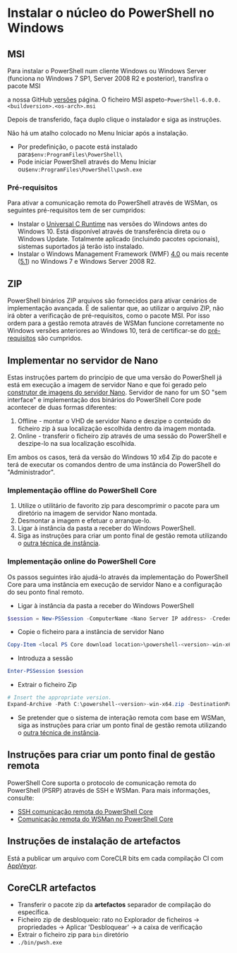 # <a name="installing-powershell-core-on-windows"></a>Instalar o núcleo do PowerShell no Windows

## <a name="msi"></a>MSI

Para instalar o PowerShell num cliente Windows ou Windows Server (funciona no Windows 7 SP1, Server 2008 R2 e posterior), transfira o pacote MSI
<!-- TODO: either the Download Center or -->
a nossa GitHub [versões][] página.
O ficheiro MSI aspeto-`PowerShell-6.0.0.<buildversion>.<os-arch>.msi`

Depois de transferido, faça duplo clique o instalador e siga as instruções.

Não há um atalho colocado no Menu Iniciar após a instalação.

* Por predefinição, o pacote está instalado para`$env:ProgramFiles\PowerShell\`
* Pode iniciar PowerShell através do Menu Iniciar ou`$env:ProgramFiles\PowerShell\pwsh.exe`

### <a name="prerequisites"></a>Pré-requisitos

Para ativar a comunicação remota do PowerShell através de WSMan, os seguintes pré-requisitos tem de ser cumpridos:

* Instalar o [Universal C Runtime](https://www.microsoft.com/download/details.aspx?id=50410) nas versões do Windows antes do Windows 10.
  Está disponível através de transferência direta ou o Windows Update.
  Totalmente aplicado (incluindo pacotes opcionais), sistemas suportados já terão isto instalado.
* Instalar o Windows Management Framework (WMF) [4.0](https://www.microsoft.com/download/details.aspx?id=40855) ou mais recente ([5.1](https://www.microsoft.com/download/details.aspx?id=54616)) no Windows 7 e Windows Server 2008 R2.

## <a name="zip"></a>ZIP

PowerShell binários ZIP arquivos são fornecidos para ativar cenários de implementação avançada.
É de salientar que, ao utilizar o arquivo ZIP, não irá obter a verificação de pré-requisitos, como o pacote MSI.
Por isso ordem para a gestão remota através de WSMan funcione corretamente no Windows versões anteriores ao Windows 10, terá de certificar-se do [pré-requisitos](#prerequisites) são cumpridos.

## <a name="deploying-on-nano-server"></a>Implementar no servidor de Nano

Estas instruções partem do princípio de que uma versão do PowerShell já está em execução a imagem de servidor Nano e que foi gerado pelo [construtor de imagens do servidor Nano](https://technet.microsoft.com/windows-server-docs/get-started/deploy-nano-server).
Servidor de nano for um SO "sem interface" e implementação dos binários do PowerShell Core pode acontecer de duas formas diferentes:

1. Offline - montar o VHD de servidor Nano e deszipe o conteúdo do ficheiro zip à sua localização escolhida dentro da imagem montada.
1. Online - transferir o ficheiro zip através de uma sessão do PowerShell e deszipe-lo na sua localização escolhida.

Em ambos os casos, terá da versão do Windows 10 x64 Zip do pacote e terá de executar os comandos dentro de uma instância do PowerShell do "Administrador".

### <a name="offline-deployment-of-powershell-core"></a>Implementação offline do PowerShell Core

1. Utilize o utilitário de favorito zip para descomprimir o pacote para um diretório na imagem de servidor Nano montada.
1. Desmontar a imagem e efetuar o arranque-lo.
1. Ligar à instância da pasta a receber do Windows PowerShell.
1. Siga as instruções para criar um ponto final de gestão remota utilizando o [outra técnica de instância](#executed-by-another-instance-of-powershell-on-behalf-of-the-instance-that-it-will-register).

### <a name="online-deployment-of-powershell-core"></a>Implementação online do PowerShell Core

Os passos seguintes irão ajudá-lo através da implementação do PowerShell Core para uma instância em execução de servidor Nano e a configuração do seu ponto final remoto.

* Ligar à instância da pasta a receber do Windows PowerShell

```powershell
$session = New-PSSession -ComputerName <Nano Server IP address> -Credential <An Administrator account on the system>
```

* Copie o ficheiro para a instância de servidor Nano

```powershell
Copy-Item <local PS Core download location>\powershell-<version>-win-x64.zip c:\ -ToSession $session
```

* Introduza a sessão

```powershell
Enter-PSSession $session
```

* Extrair o ficheiro Zip

```powershell
# Insert the appropriate version.
Expand-Archive -Path C:\powershell-<version>-win-x64.zip -DestinationPath "C:\PowerShellCore_<version>"
```

* Se pretender que o sistema de interação remota com base em WSMan, siga as instruções para criar um ponto final de gestão remota utilizando o [outra técnica de instância](../core-powershell/WSMan-Remoting-in-PowerShell-Core.md#executed-by-another-instance-of-powershell-on-behalf-of-the-instance-that-it-will-register).

## <a name="instructions-to-create-a-remoting-endpoint"></a>Instruções para criar um ponto final de gestão remota

PowerShell Core suporta o protocolo de comunicação remota do PowerShell (PSRP) através de SSH e WSMan. Para mais informações, consulte:

* [SSH comunicação remota do PowerShell Core][ssh-remoting]
* [Comunicação remota do WSMan no PowerShell Core][wsman-remoting]

## <a name="artifact-installation-instructions"></a>Instruções de instalação de artefactos

Está a publicar um arquivo com CoreCLR bits em cada compilação CI com [AppVeyor][].

## <a name="coreclr-artifacts"></a>CoreCLR artefactos

* Transferir o pacote zip da **artefactos** separador de compilação do específica.
* Ficheiro zip de desbloqueio: rato no Explorador de ficheiros -> propriedades -> Aplicar 'Desbloquear' -> a caixa de verificação
* Extrair o ficheiro zip para `bin` diretório
* `./bin/pwsh.exe`

<!-- [download-center]: TODO -->
[versões]: https://github.com/PowerShell/PowerShell/releases
[signing]: ../../tools/Sign-Package.ps1
[ssh-remoting]: ../core-powershell/SSH-Remoting-in-PowerShell-Core.md
[wsman-remoting]: ../core-powershell/WSMan-Remoting-in-PowerShell-Core.md
[AppVeyor]: https://ci.appveyor.com/project/PowerShell/powershell
